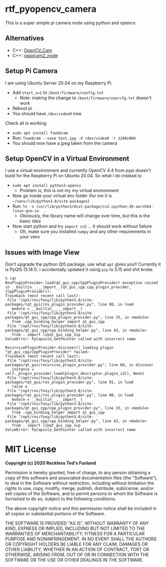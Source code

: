 # rtf_pyopencv_camera

This is a super simple pi camera node using python and opencv.

## Alternatives

- C++: [OpenCV_Cam](https://github.com/christianrauch/opencv_cam)
- C++: [raspicam2_node](https://github.com/christianrauch/raspicam2_node)

## Setup Pi Camera

I am using Ubuntu Server 20.04 on my Raspberry Pi.

- Add `start_x=1` to `/boot/firmware/config.txt`
    - *Note:* making the change to `/boot/firmware/usercfg.txt` doesn't work
- Reboot pi
- You should have `/dev/video0` now

Check all is working:

- `sudo apt install fswebcam`
- Run: `fswebcam --save test.jpg -d /dev/video0 -r 1280x960`
- You should now have a jpeg taken from the camera

## Setup OpenCV in a Virtual Environment

I use a virtual environment and currently OpenCV 4.4 from pypi doesn't build
for the Raspberry Pi on Ubuntu 20.04. So what I do instead is:

- `sudo apt install python3-opencv`
    - Problem is, this is not my my virtual environment
- Now go inside your virtual env folder (for me it is `~/venv/lib/python3.8/site-packages`)
- Run: `ln -s /usr/lib/python3/dist-package/cv2.cpython-38-aarch64-linux-gnu.so  .`
    - Obviously, the library name will change over time, but this is the basic
    idea
- Now start python and try `import cv2` ... it should work without failure
    - Oh, make sure you installed `numpy` and any other requirements in your venv

## Issues with Image View

Don't upgrade the python Qt5 package, use what `apt` gives you!! Currently it is
PyQt5 (5.14.1). I accidentally updated it using `pip` to 5.15 and shit broke.

```
% rqt
RosPluginProvider.load(qt_gui_cpp/CppPluginProvider) exception raised in __builtin__.__import__(qt_gui_cpp.cpp_plugin_provider, [CppPluginProvider]):
Traceback (most recent call last):
 File "/opt/ros/foxy/lib/python3.8/site-packages/rqt_gui/ros_plugin_provider.py", line 80, in load
   module = __builtin__.__import__(
 File "/opt/ros/foxy/lib/python3.8/site-packages/qt_gui_cpp/cpp_plugin_provider.py", line 33, in <module>
   from .cpp_binding_helper import qt_gui_cpp
 File "/opt/ros/foxy/lib/python3.8/site-packages/qt_gui_cpp/cpp_binding_helper.py", line 43, in <module>
   from . import libqt_gui_cpp_sip
ValueError: PyCapsule_GetPointer called with incorrect name

RecursivePluginProvider.discover() loading plugin "qt_gui_cpp/CppPluginProvider" failed:
Traceback (most recent call last):
 File "/opt/ros/foxy/lib/python3.8/site-packages/qt_gui/recursive_plugin_provider.py", line 60, in discover
   instance = self._plugin_provider.load(plugin_descriptor.plugin_id(), None)
 File "/opt/ros/foxy/lib/python3.8/site-packages/rqt_gui/ros_plugin_provider.py", line 91, in load
   raise e
 File "/opt/ros/foxy/lib/python3.8/site-packages/rqt_gui/ros_plugin_provider.py", line 80, in load
   module = __builtin__.__import__(
 File "/opt/ros/foxy/lib/python3.8/site-packages/qt_gui_cpp/cpp_plugin_provider.py", line 33, in <module>
   from .cpp_binding_helper import qt_gui_cpp
 File "/opt/ros/foxy/lib/python3.8/site-packages/qt_gui_cpp/cpp_binding_helper.py", line 43, in <module>
   from . import libqt_gui_cpp_sip
ValueError: PyCapsule_GetPointer called with incorrect name
```

# MIT License

**Copyright (c) 2020 Reckless Ted's Funland**

Permission is hereby granted, free of charge, to any person obtaining a copy
of this software and associated documentation files (the "Software"), to deal
in the Software without restriction, including without limitation the rights
to use, copy, modify, merge, publish, distribute, sublicense, and/or sell
copies of the Software, and to permit persons to whom the Software is
furnished to do so, subject to the following conditions:

The above copyright notice and this permission notice shall be included in all
copies or substantial portions of the Software.

THE SOFTWARE IS PROVIDED "AS IS", WITHOUT WARRANTY OF ANY KIND, EXPRESS OR
IMPLIED, INCLUDING BUT NOT LIMITED TO THE WARRANTIES OF MERCHANTABILITY,
FITNESS FOR A PARTICULAR PURPOSE AND NONINFRINGEMENT. IN NO EVENT SHALL THE
AUTHORS OR COPYRIGHT HOLDERS BE LIABLE FOR ANY CLAIM, DAMAGES OR OTHER
LIABILITY, WHETHER IN AN ACTION OF CONTRACT, TORT OR OTHERWISE, ARISING FROM,
OUT OF OR IN CONNECTION WITH THE SOFTWARE OR THE USE OR OTHER DEALINGS IN THE
SOFTWARE.

